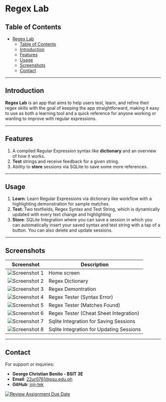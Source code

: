 #  Regex Lab

## Table of Contents
- [Regex Lab](#regex-lab)
  - [Table of Contents](#table-of-contents)
  - [Introduction](#introduction)
  - [Features](#features)
  - [Usage](#usage)
  - [Screenshots](#screenshots)
  - [Contact](#contact)

---

## Introduction

 **Regex Lab** is an app that aims to help users test, learn, and refine their regex skills with the goal of keeping the app straightforward, making it easy to use as both a learning tool and a quick reference for anyone working or wanting to improve with regular expressions.
 


---

## Features
1. A compiled Regular Expression syntax like **dictionary** and an overview of how it works.
1. **Test** strings and receive feedback for a given string.
1. Ability to **store** sessions via SQLite to save some more references.

---


## Usage
1. **Learn**: Learn Regular Expressions via dictionary like workflow with a highlighting demonstration for sample matches.
2. **Test**: Two textfields, Regex Syntax and Test String, which is dynamically updated with every text change and highlighting
3. **Store**: SQLite Integration where you can save a session in which you can automatically insert your saved syntax and test string with a tap of a button. You can also delete and update sessions.

---

## Screenshots
| Screenshot | Description |
|------------|-------------|
| ![Screenshot 1](https://i.imgur.com/MX5Ul9O.png) | Home screen |
| ![Screenshot 2](https://i.imgur.com/olexHXY.png) | Regex Dictionary |
| ![Screenshot 3](https://i.imgur.com/4nUPIQY.png) | Regex Demontration |
| ![Screenshot 4](https://i.imgur.com/BeMgnud.png) | Regex Tester (Syntax Error) |
| ![Screenshot 5](https://i.imgur.com/lr5O70V.png) | Regex Tester (Matches Found) |
| ![Screenshot 6](https://i.imgur.com/vwZxMgp.png) | Regex Tester (Cheat Sheet Integration) |
| ![Screenshot 7](https://i.imgur.com/DmX8dDY.png) | Sqlite Integration for Saving Sessions |
| ![Screenshot 8](https://i.imgur.com/GAAbod6.png) | Sqlite Integration for Updating Sessions |

---

## Contact
For support or inquiries:
- **George Christian Benito - BSIT 3E**
- **Email**: [22ur0761@psu.edu.ph](mailto:22ur0761@psu.edu.ph)
- **GitHub**: [joji-tek](https://github.com/joji-tek)

[![Review Assignment Due Date](https://classroom.github.com/assets/deadline-readme-button-22041afd0340ce965d47ae6ef1cefeee28c7c493a6346c4f15d667ab976d596c.svg)](https://classroom.github.com/a/brtnPlqy)

